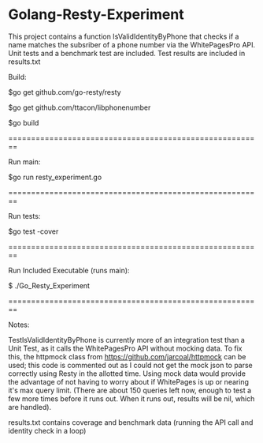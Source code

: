 # Golang-Resty-Experiment

This project contains a function IsValidIdentityByPhone that checks if a name matches the subsriber of a phone number via the WhitePagesPro API. Unit tests and a benchmark test are included. Test results are included in results.txt

Build:

  $go get github.com/go-resty/resty
  
  $go get github.com/ttacon/libphonenumber
  
  $go build
  
========================================================
  
Run main:

  $go run resty_experiment.go
  
========================================================
  
Run tests:

  $go test -cover
  
========================================================

Run Included Executable (runs main):

  $ ./Go_Resty_Experiment
  
========================================================

Notes:


TestIsValidIdentityByPhone is currently more of an integration test than a Unit Test, as it calls the WhitePagesPro API without mocking data. To fix this, the httpmock class from https://github.com/jarcoal/httpmock can be used; this code is commented out as I could not get the mock json to parse correctly using Resty in the allotted time. Using mock data would provide the advantage of not having to worry about if WhitePages is up or nearing it's max query limit. (There are about 150 queries left now, enough to test a few more times before it runs out. When it runs out, results will be nil, which are handled).

results.txt contains coverage and benchmark data (running the API call and identity check in a loop)

